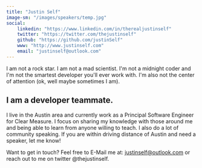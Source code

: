 ```yaml
---
title: "Justin Self"
image-sm: "/images/speakers/temp.jpg"
social:
    linkedin: "https://www.linkedin.com/in/therealjustinself"
    twitter: "https://twitter.com/thejustinself"
    github: "https://github.com/justinSelf"
    www: "http://www.justinself.com"
    email: "justinself@outlook.com"
---
```


I am not a rock star. I am not a mad scientist. I'm not a midnight coder and I'm not the smartest developer you'll ever work with. I'm also not the center of attention (ok, well maybe sometimes I am).
<!--more-->

## I am a developer teammate.
I live in the Austin area and currently work as a Principal Software Engineer for Clear Measure. I focus on sharing my knowledge with those around me and being able to learn from anyone willing to teach. I also do a lot of community speaking. If you are within driving distance of Austin and need a speaker, let me know!

Want to get in touch? Feel free to E-Mail me at: <justinself@outlook.com> or reach out to me on twitter @thejustinself.